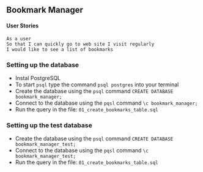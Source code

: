 ## Bookmark Manager

#### User Stories
```
As a user
So that I can quickly go to web site I visit regularly
I would like to see a list of bookmarks
```

### Setting up the database
- Instal PostgreSQL
- To start `psql` type the command `psql postgres` into your terminal
- Create the database using the `psql` command `CREATE DATABASE bookmark_manager;`
- Connect to the database using the `pqsl` command `\c bookmark_manager;`
- Run the query in the file: `01_create_bookmarks_table.sql`

### Setting up the test database
- Create the database using the `psql` command `CREATE DATABASE bookmark_manager_test;`
- Connect to the database using the `pqsl` command `\c bookmark_manager_test;`
- Run the query in the file: `01_create_bookmarks_table.sql`
